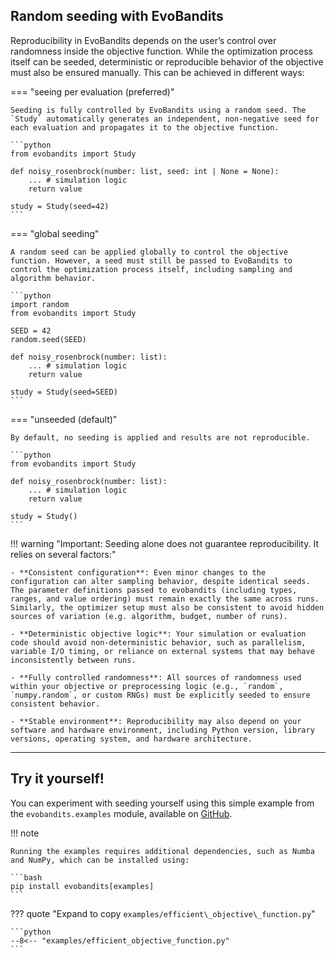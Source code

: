 ## Random seeding with EvoBandits

Reproducibility in EvoBandits depends on the user’s control over randomness inside the objective function. While the optimization process itself can be seeded, deterministic or reproducible behavior of the objective must also be ensured manually. This can be achieved in different ways:

=== "seeing per evaluation (preferred)"

    Seeding is fully controlled by EvoBandits using a random seed. The `Study` automatically generates an independent, non-negative seed for each evaluation and propagates it to the objective function.

    ```python
    from evobandits import Study

    def noisy_rosenbrock(number: list, seed: int | None = None):
        ... # simulation logic
        return value

    study = Study(seed=42)
    ```

=== "global seeding"

    A random seed can be applied globally to control the objective function. However, a seed must still be passed to EvoBandits to control the optimization process itself, including sampling and algorithm behavior.

    ```python
    import random
    from evobandits import Study

    SEED = 42
    random.seed(SEED)

    def noisy_rosenbrock(number: list):
        ... # simulation logic
        return value

    study = Study(seed=SEED)
    ```

=== "unseeded (default)"

    By default, no seeding is applied and results are not reproducible.

    ```python
    from evobandits import Study

    def noisy_rosenbrock(number: list):
        ... # simulation logic
        return value

    study = Study()
    ```

!!! warning "Important: Seeding alone does not guarantee reproducibility. It relies on several factors:"

    - **Consistent configuration**: Even minor changes to the configuration can alter sampling behavior, despite identical seeds. The parameter definitions passed to evobandits (including types, ranges, and value ordering) must remain exactly the same across runs. Similarly, the optimizer setup must also be consistent to avoid hidden sources of variation (e.g. algorithm, budget, number of runs).

    - **Deterministic objective logic**: Your simulation or evaluation code should avoid non-deterministic behavior, such as parallelism, variable I/O timing, or reliance on external systems that may behave inconsistently between runs.

    - **Fully controlled randomness**: All sources of randomness used within your objective or preprocessing logic (e.g., `random`, `numpy.random`, or custom RNGs) must be explicitly seeded to ensure consistent behavior.

    - **Stable environment**: Reproducibility may also depend on your software and hardware environment, including Python version, library versions, operating system, and hardware architecture.

---

## Try it yourself!
You can experiment with seeding yourself using this simple example from the `evobandits.examples` module, available on [GitHub](https://github.com/EvoBandits/EvoBandits/blob/main/examples/demo_Study.py).

!!! note

    Running the examples requires additional dependencies, such as Numba and NumPy, which can be installed using:

    ```bash
    pip install evobandits[examples]
    ```

??? quote "Expand to copy `examples/efficient\_objective\_function.py`"

    ```python
    --8<-- "examples/efficient_objective_function.py"
    ```
